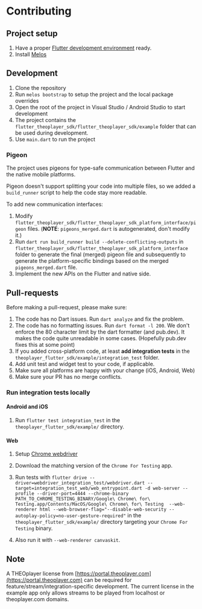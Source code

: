 # Contributing

## Project setup

1. Have a proper [Flutter development environment](https://docs.flutter.dev/get-started/install) ready.
2. Install [Melos](https://melos.invertase.dev/~melos-latest/getting-started)


## Development

1. Clone the repository
2. Run `melos bootstrap` to setup the project and the local package overrides
3. Open the root of the project in Visual Studio / Android Studio to start development
4. The project contains the `flutter_theoplayer_sdk/flutter_theoplayer_sdk/example` folder that can be used during development.
5. Use `main.dart` to run the project

### Pigeon
The project uses pigeons for type-safe communication between Flutter and the native mobile platforms.

Pigeon doesn't support splitting your code into multiple files, so we added a `build_runner` script to help the code stay more readable.

To add new communication interfaces:

1. Modify `flutter_theoplayer_sdk/flutter_theoplayer_sdk_platform_interface/pigeon` files. (**NOTE**: `pigeons_merged.dart` is autogenerated, don't modify it.)
2. Run `dart run build_runner build --delete-conflicting-outputs` in `flutter_theoplayer_sdk/flutter_theoplayer_sdk_platform_interface` folder to generate the final (merged) pigeon file
   and subsequently to generate the platform-specific bindings based on the merged `pigeons_merged.dart` file.
3. Implement the new APIs on the Flutter and native side.

## Pull-requests
Before making a pull-request, please make sure:

1. The code has no Dart issues. Run `dart analyze` and fix the problem.
2. The code has no formatting issues. Run `dart format -l 200`. We don't enforce the 80 character limit by the dart formatter (and pub.dev). It makes the code quite unreadable in some cases. (Hopefully pub.dev fixes this at some point)
3. If you added cross-platform code, at least **add integration tests** in the `theoplayer_flutter_sdk/example/integration_test` folder.
4. Add unit test and widget test to your code, if applicable.
5. Make sure all platforms are happy with your change (iOS, Android, Web)
6. Make sure your PR has no merge conflicts.

### Run integration tests locally

#### Android and iOS

1. Run `flutter test integration_test` in the `theoplayer_flutter_sdk/example/` directory.

#### Web

1. Setup [Chrome webdriver](https://docs.flutter.dev/cookbook/testing/integration/introduction#5b-web)
2. Download the matching version of the `Chrome For Testing` app.
3. Run tests with `flutter drive --driver=webdriver_integration_test/webdriver.dart --target=integration_test_web/web_entrypoint.dart -d web-server --profile --driver-port=4444 --chrome-binary PATH_TO_CHROME_TESTING_BINARY/Google\ Chrome\ for\ Testing.app/Contents/MacOS/Google\ Chrome\ for\ Testing  --web-renderer html --web-browser-flag="--disable-web-security --autoplay-policy=no-user-gesture-required"` in the `theoplayer_flutter_sdk/example/` directory targeting your `Chrome For Testing` binary.

4. Also run it with `--web-renderer canvaskit`.
 

## Note

A THEOplayer license from [https://portal.theoplayer.com](https://portal.theoplayer.com) can be required for feature/stream/integration-specific development. The current license in the example app only allows streams to be played from localhost or theoplayer.com domains.
